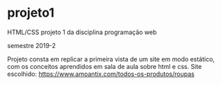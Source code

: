 # projeto1
HTML/CSS
projeto 1 da disciplina programação web

semestre 2019-2

Projeto consta em replicar a primeira vista de um site em modo estático, com os conceitos aprendidos em sala de aula sobre html e css.
Site escolhido: https://www.amoantix.com/todos-os-produtos/roupas

